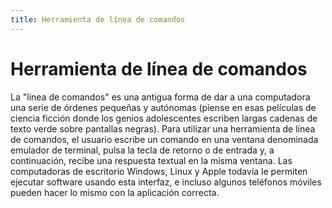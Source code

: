```yaml
---
title: Herramienta de línea de comandos
---
```

# Herramienta de línea de comandos 

La "línea de comandos" es una antigua forma de dar a una computadora una serie de órdenes pequeñas y autónomas (piense en esas películas de ciencia ficción donde los genios adolescentes escriben largas cadenas de texto verde sobre pantallas negras). Para utilizar una herramienta de línea de comandos, el usuario escribe un comando en una ventana denominada emulador de terminal, pulsa la tecla de retorno o de entrada y, a continuación, recibe una respuesta textual en la misma ventana. Las computadoras de escritorio Windows, Linux y Apple todavía le permiten ejecutar software usando esta interfaz, e incluso algunos teléfonos móviles pueden hacer lo mismo con la aplicación correcta.
